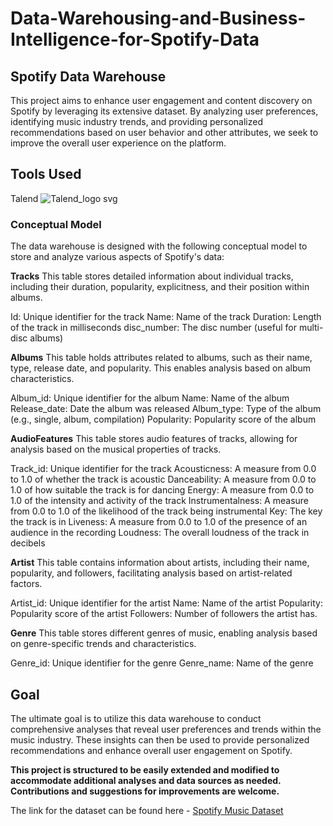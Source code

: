 # Data-Warehousing-and-Business-Intelligence-for-Spotify-Data


## Spotify Data Warehouse
This project aims to enhance user engagement and content discovery on Spotify by leveraging its extensive dataset. By analyzing user preferences, identifying music industry trends, and providing personalized recommendations based on user behavior and other attributes, we seek to improve the overall user experience on the platform.

## Tools Used

Talend ![Talend_logo svg](https://github.com/shreyasd30/Data-Warehousing-and-Business-Intelligence-for-Spotify-Data/assets/56275546/b4affa96-ee30-4997-88f6-b487ca007367)


### Conceptual Model
The data warehouse is designed with the following conceptual model to store and analyze various aspects of Spotify's data:

**Tracks**
This table stores detailed information about individual tracks, including their duration, popularity, explicitness, and their position within albums.

Id: Unique identifier for the track
Name: Name of the track
Duration: Length of the track in milliseconds
disc_number: The disc number (useful for multi-disc albums)

**Albums**
This table holds attributes related to albums, such as their name, type, release date, and popularity. This enables analysis based on album characteristics.

Album_id: Unique identifier for the album
Name: Name of the album
Release_date: Date the album was released
Album_type: Type of the album (e.g., single, album, compilation)
Popularity: Popularity score of the album

**AudioFeatures**
This table stores audio features of tracks, allowing for analysis based on the musical properties of tracks.

Track_id: Unique identifier for the track
Acousticness: A measure from 0.0 to 1.0 of whether the track is acoustic
Danceability: A measure from 0.0 to 1.0 of how suitable the track is for dancing
Energy: A measure from 0.0 to 1.0 of the intensity and activity of the track
Instrumentalness: A measure from 0.0 to 1.0 of the likelihood of the track being instrumental
Key: The key the track is in
Liveness: A measure from 0.0 to 1.0 of the presence of an audience in the recording
Loudness: The overall loudness of the track in decibels

**Artist**
This table contains information about artists, including their name, popularity, and followers, facilitating analysis based on artist-related factors.

Artist_id: Unique identifier for the artist
Name: Name of the artist
Popularity: Popularity score of the artist
Followers: Number of followers the artist has.

**Genre**
This table stores different genres of music, enabling analysis based on genre-specific trends and characteristics.

Genre_id: Unique identifier for the genre
Genre_name: Name of the genre


## Goal
The ultimate goal is to utilize this data warehouse to conduct comprehensive analyses that reveal user preferences and trends within the music industry. These insights can then be used to provide personalized recommendations and enhance overall user engagement on Spotify.

**This project is structured to be easily extended and modified to accommodate additional analyses and data sources as needed. Contributions and suggestions for improvements are welcome.**

The link for the dataset can be found here - [Spotify Music Dataset](https://www.kaggle.com/datasets/maltegrosse/8-m-spotify-tracks-genre-audio-features/data)
